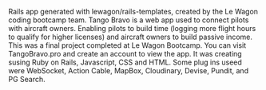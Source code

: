 Rails app generated with lewagon/rails-templates, created by the Le Wagon coding bootcamp team. Tango Bravo is a web app used to connect pilots with aircraft owners. Enabling pilots to build time (logging more flight hours to qualify for higher licenses) and aircraft owners to build passive income. This was a final project completed at Le Wagon Bootcamp. 
You can visit TangoBravo.pro and create an account to view the app. 
It was creating susing Ruby on Rails, Javascript, CSS and HTML. Some plug ins useed were WebSocket, Action Cable, MapBox, Cloudinary, Devise, Pundit, and PG Search.
